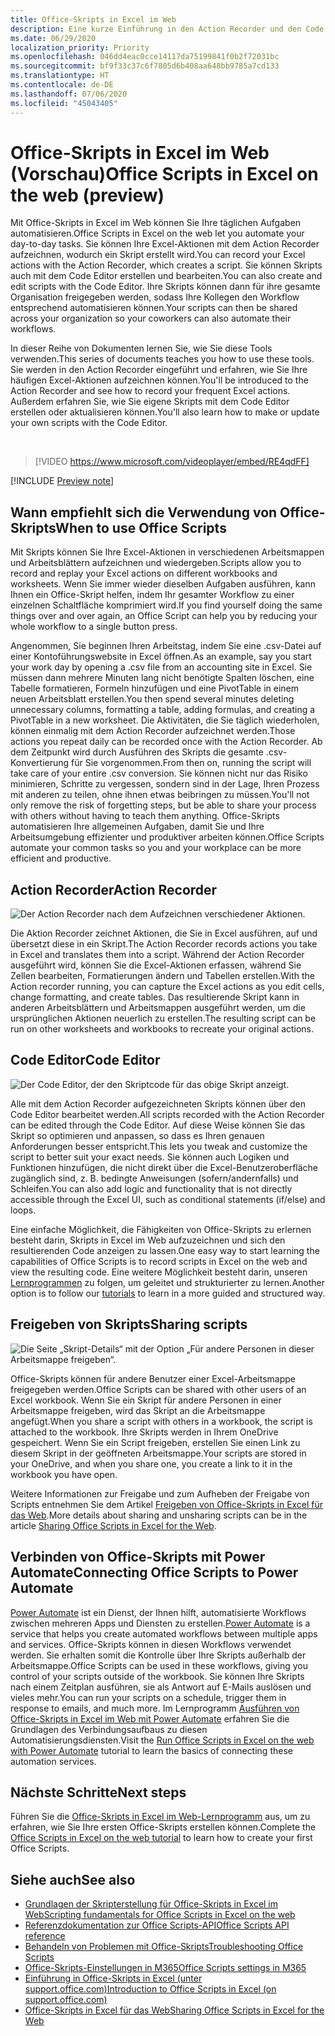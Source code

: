 ```yaml
---
title: Office-Skripts in Excel im Web
description: Eine kurze Einführung in den Action Recorder und den Code Editor für Office-Skripts.
ms.date: 06/29/2020
localization_priority: Priority
ms.openlocfilehash: 046dd4eac0cce14117da75199841f0b2f72031bc
ms.sourcegitcommit: bf9f33c37c6f7805d6b408aa648bb9785a7cd133
ms.translationtype: HT
ms.contentlocale: de-DE
ms.lasthandoff: 07/06/2020
ms.locfileid: "45043405"
---
```

# <a name="office-scripts-in-excel-on-the-web-preview"></a><span data-ttu-id="06f0c-103">Office-Skripts in Excel im Web (Vorschau)</span><span class="sxs-lookup"><span data-stu-id="06f0c-103">Office Scripts in Excel on the web (preview)</span></span>

<span data-ttu-id="06f0c-104">Mit Office-Skripts in Excel im Web können Sie Ihre täglichen Aufgaben automatisieren.</span><span class="sxs-lookup"><span data-stu-id="06f0c-104">Office Scripts in Excel on the web let you automate your day-to-day tasks.</span></span> <span data-ttu-id="06f0c-105">Sie können Ihre Excel-Aktionen mit dem Action Recorder aufzeichnen, wodurch ein Skript erstellt wird.</span><span class="sxs-lookup"><span data-stu-id="06f0c-105">You can record your Excel actions with the Action Recorder, which creates a script.</span></span> <span data-ttu-id="06f0c-106">Sie können Skripts auch mit dem Code Editor erstellen und bearbeiten.</span><span class="sxs-lookup"><span data-stu-id="06f0c-106">You can also create and edit scripts with the Code Editor.</span></span> <span data-ttu-id="06f0c-107">Ihre Skripts können dann für ihre gesamte Organisation freigegeben werden, sodass Ihre Kollegen den Workflow entsprechend automatisieren können.</span><span class="sxs-lookup"><span data-stu-id="06f0c-107">Your scripts can then be shared across your organization so your coworkers can also automate their workflows.</span></span>

<span data-ttu-id="06f0c-108">In dieser Reihe von Dokumenten lernen Sie, wie Sie diese Tools verwenden.</span><span class="sxs-lookup"><span data-stu-id="06f0c-108">This series of documents teaches you how to use these tools.</span></span> <span data-ttu-id="06f0c-109">Sie werden in den Action Recorder eingeführt und erfahren, wie Sie Ihre häufigen Excel-Aktionen aufzeichnen können.</span><span class="sxs-lookup"><span data-stu-id="06f0c-109">You'll be introduced to the Action Recorder and see how to record your frequent Excel actions.</span></span> <span data-ttu-id="06f0c-110">Außerdem erfahren Sie, wie Sie eigene Skripts mit dem Code Editor erstellen oder aktualisieren können.</span><span class="sxs-lookup"><span data-stu-id="06f0c-110">You'll also learn how to make or update your own scripts with the Code Editor.</span></span>

<br>

> [!VIDEO https://www.microsoft.com/videoplayer/embed/RE4qdFF]

[!INCLUDE [Preview note](../includes/preview-note.md)]

## <a name="when-to-use-office-scripts"></a><span data-ttu-id="06f0c-111">Wann empfiehlt sich die Verwendung von Office-Skripts</span><span class="sxs-lookup"><span data-stu-id="06f0c-111">When to use Office Scripts</span></span>

<span data-ttu-id="06f0c-112">Mit Skripts können Sie Ihre Excel-Aktionen in verschiedenen Arbeitsmappen und Arbeitsblättern aufzeichnen und wiedergeben.</span><span class="sxs-lookup"><span data-stu-id="06f0c-112">Scripts allow you to record and replay your Excel actions on different workbooks and worksheets.</span></span> <span data-ttu-id="06f0c-113">Wenn Sie immer wieder dieselben Aufgaben ausführen, kann Ihnen ein Office-Skript helfen, indem Ihr gesamter Workflow zu einer einzelnen Schaltfläche komprimiert wird.</span><span class="sxs-lookup"><span data-stu-id="06f0c-113">If you find yourself doing the same things over and over again, an Office Script can help you by reducing your whole workflow to a single button press.</span></span>

<span data-ttu-id="06f0c-114">Angenommen, Sie beginnen Ihren Arbeitstag, indem Sie eine .csv-Datei auf einer Kontoführungswebsite in Excel öffnen.</span><span class="sxs-lookup"><span data-stu-id="06f0c-114">As an example, say you start your work day by opening a .csv file from an accounting site in Excel.</span></span> <span data-ttu-id="06f0c-115">Sie müssen dann mehrere Minuten lang nicht benötigte Spalten löschen, eine Tabelle formatieren, Formeln hinzufügen und eine PivotTable in einem neuen Arbeitsblatt erstellen.</span><span class="sxs-lookup"><span data-stu-id="06f0c-115">You then spend several minutes deleting unnecessary columns, formatting a table, adding formulas, and creating a PivotTable in a new worksheet.</span></span> <span data-ttu-id="06f0c-116">Die Aktivitäten, die Sie täglich wiederholen, können einmalig mit dem Action Recorder aufzeichnet werden.</span><span class="sxs-lookup"><span data-stu-id="06f0c-116">Those actions you repeat daily can be recorded once with the Action Recorder.</span></span> <span data-ttu-id="06f0c-117">Ab dem Zeitpunkt wird durch Ausführen des Skripts die gesamte .csv-Konvertierung für Sie vorgenommen.</span><span class="sxs-lookup"><span data-stu-id="06f0c-117">From then on, running the script will take care of your entire .csv conversion.</span></span> <span data-ttu-id="06f0c-118">Sie können nicht nur das Risiko minimieren, Schritte zu vergessen, sondern sind in der Lage, Ihren Prozess mit anderen zu teilen, ohne ihnen etwas beibringen zu müssen.</span><span class="sxs-lookup"><span data-stu-id="06f0c-118">You'll not only remove the risk of forgetting steps, but be able to share your process with others without having to teach them anything.</span></span> <span data-ttu-id="06f0c-119">Office-Skripts automatisieren Ihre allgemeinen Aufgaben, damit Sie und Ihre Arbeitsumgebung effizienter und produktiver arbeiten können.</span><span class="sxs-lookup"><span data-stu-id="06f0c-119">Office Scripts automate your common tasks so you and your workplace can be more efficient and productive.</span></span>

## <a name="action-recorder"></a><span data-ttu-id="06f0c-120">Action Recorder</span><span class="sxs-lookup"><span data-stu-id="06f0c-120">Action Recorder</span></span>

![Der Action Recorder nach dem Aufzeichnen verschiedener Aktionen.](../images/action-recorder-intro.png)

<span data-ttu-id="06f0c-122">Die Aktion Recorder zeichnet Aktionen, die Sie in Excel ausführen, auf und übersetzt diese in ein Skript.</span><span class="sxs-lookup"><span data-stu-id="06f0c-122">The Action Recorder records actions you take in Excel and translates them into a script.</span></span> <span data-ttu-id="06f0c-123">Während der Action Recorder ausgeführt wird, können Sie die Excel-Aktionen erfassen, während Sie Zellen bearbeiten, Formatierungen ändern und Tabellen erstellen.</span><span class="sxs-lookup"><span data-stu-id="06f0c-123">With the Action recorder running, you can capture the Excel actions as you edit cells, change formatting, and create tables.</span></span> <span data-ttu-id="06f0c-124">Das resultierende Skript kann in anderen Arbeitsblättern und Arbeitsmappen ausgeführt werden, um die ursprünglichen Aktionen neuerlich zu erstellen.</span><span class="sxs-lookup"><span data-stu-id="06f0c-124">The resulting script can be run on other worksheets and workbooks to recreate your original actions.</span></span>

## <a name="code-editor"></a><span data-ttu-id="06f0c-125">Code Editor</span><span class="sxs-lookup"><span data-stu-id="06f0c-125">Code Editor</span></span>

![Der Code Editor, der den Skriptcode für das obige Skript anzeigt.](../images/code-editor-intro.png)

<span data-ttu-id="06f0c-127">Alle mit dem Action Recorder aufgezeichneten Skripts können über den Code Editor bearbeitet werden.</span><span class="sxs-lookup"><span data-stu-id="06f0c-127">All scripts recorded with the Action Recorder can be edited through the Code Editor.</span></span> <span data-ttu-id="06f0c-128">Auf diese Weise können Sie das Skript so optimieren und anpassen, so dass es Ihren genauen Anforderungen besser entspricht.</span><span class="sxs-lookup"><span data-stu-id="06f0c-128">This lets you tweak and customize the script to better suit your exact needs.</span></span> <span data-ttu-id="06f0c-129">Sie können auch Logiken und Funktionen hinzufügen, die nicht direkt über die Excel-Benutzeroberfläche zugänglich sind, z. B. bedingte Anweisungen (sofern/andernfalls) und Schleifen.</span><span class="sxs-lookup"><span data-stu-id="06f0c-129">You can also add logic and functionality that is not directly accessible through the Excel UI, such as conditional statements (if/else) and loops.</span></span>

<span data-ttu-id="06f0c-130">Eine einfache Möglichkeit, die Fähigkeiten von Office-Skripts zu erlernen besteht darin, Skripts in Excel im Web aufzuzeichnen und sich den resultierenden Code anzeigen zu lassen.</span><span class="sxs-lookup"><span data-stu-id="06f0c-130">One easy way to start learning the capabilities of Office Scripts is to record scripts in Excel on the web and view the resulting code.</span></span> <span data-ttu-id="06f0c-131">Eine weitere Möglichkeit besteht darin, unseren [Lernprogrammen](../tutorials/excel-tutorial.md) zu folgen, um geleitet und strukturierter zu lernen.</span><span class="sxs-lookup"><span data-stu-id="06f0c-131">Another option is to follow our [tutorials](../tutorials/excel-tutorial.md) to learn in a more guided and structured way.</span></span>

## <a name="sharing-scripts"></a><span data-ttu-id="06f0c-132">Freigeben von Skripts</span><span class="sxs-lookup"><span data-stu-id="06f0c-132">Sharing scripts</span></span>

![Die Seite „Skript-Details“ mit der Option „Für andere Personen in dieser Arbeitsmappe freigeben“.](../images/script-sharing.png)

<span data-ttu-id="06f0c-134">Office-Skripts können für andere Benutzer einer Excel-Arbeitsmappe freigegeben werden.</span><span class="sxs-lookup"><span data-stu-id="06f0c-134">Office Scripts can be shared with other users of an Excel workbook.</span></span> <span data-ttu-id="06f0c-135">Wenn Sie ein Skript für andere Personen in einer Arbeitsmappe freigeben, wird das Skript an die Arbeitsmappe angefügt.</span><span class="sxs-lookup"><span data-stu-id="06f0c-135">When you share a script with others in a workbook, the script is attached to the workbook.</span></span> <span data-ttu-id="06f0c-136">Ihre Skripts werden in Ihrem OneDrive gespeichert. Wenn Sie ein Script freigeben, erstellen Sie einen Link zu diesem Skript in der geöffneten Arbeitsmappe.</span><span class="sxs-lookup"><span data-stu-id="06f0c-136">Your scripts are stored in your OneDrive, and when you share one, you create a link to it in the workbook you have open.</span></span>

<span data-ttu-id="06f0c-137">Weitere Informationen zur Freigabe und zum Aufheben der Freigabe von Scripts entnehmen Sie dem Artikel [Freigeben von Office-Skripts in Excel für das Web](https://support.microsoft.com/office/sharing-office-scripts-in-excel-for-the-web-226eddbc-3a44-4540-acfe-fccda3d1122b?storagetype=live&ui=en-US&rs=en-US&ad=US).</span><span class="sxs-lookup"><span data-stu-id="06f0c-137">More details about sharing and unsharing scripts can be in the article [Sharing Office Scripts in Excel for the Web](https://support.microsoft.com/office/sharing-office-scripts-in-excel-for-the-web-226eddbc-3a44-4540-acfe-fccda3d1122b?storagetype=live&ui=en-US&rs=en-US&ad=US).</span></span>

## <a name="connecting-office-scripts-to-power-automate"></a><span data-ttu-id="06f0c-138">Verbinden von Office-Skripts mit Power Automate</span><span class="sxs-lookup"><span data-stu-id="06f0c-138">Connecting Office Scripts to Power Automate</span></span>

<span data-ttu-id="06f0c-139">[Power Automate](https://flow.microsoft.com/) ist ein Dienst, der Ihnen hilft, automatisierte Workflows zwischen mehreren Apps und Diensten zu erstellen.</span><span class="sxs-lookup"><span data-stu-id="06f0c-139">[Power Automate](https://flow.microsoft.com/) is a service that helps you create automated workflows between multiple apps and services.</span></span> <span data-ttu-id="06f0c-140">Office-Skripts können in diesen Workflows verwendet werden. Sie erhalten somit die Kontrolle über Ihre Skripts außerhalb der Arbeitsmappe.</span><span class="sxs-lookup"><span data-stu-id="06f0c-140">Office Scripts can be used in these workflows, giving you control of your scripts outside of the workbook.</span></span> <span data-ttu-id="06f0c-141">Sie können Ihre Skripts nach einem Zeitplan ausführen, sie als Antwort auf E-Mails auslösen und vieles mehr.</span><span class="sxs-lookup"><span data-stu-id="06f0c-141">You can run your scripts on a schedule, trigger them in response to emails, and much more.</span></span> <span data-ttu-id="06f0c-142">Im Lernprogramm [Ausführen von Office-Skripts in Excel im Web mit Power Automate](../tutorials/excel-power-automate-manual.md) erfahren Sie die Grundlagen des Verbindungsaufbaus zu diesen Automatisierungsdiensten.</span><span class="sxs-lookup"><span data-stu-id="06f0c-142">Visit the [Run Office Scripts in Excel on the web with Power Automate](../tutorials/excel-power-automate-manual.md) tutorial to learn the basics of connecting these automation services.</span></span>

## <a name="next-steps"></a><span data-ttu-id="06f0c-143">Nächste Schritte</span><span class="sxs-lookup"><span data-stu-id="06f0c-143">Next steps</span></span>

<span data-ttu-id="06f0c-144">Führen Sie die [Office-Skripts in Excel im Web-Lernprogramm](../tutorials/excel-tutorial.md) aus, um zu erfahren, wie Sie Ihre ersten Office-Skripts erstellen können.</span><span class="sxs-lookup"><span data-stu-id="06f0c-144">Complete the [Office Scripts in Excel on the web tutorial](../tutorials/excel-tutorial.md) to learn how to create your first Office Scripts.</span></span>

## <a name="see-also"></a><span data-ttu-id="06f0c-145">Siehe auch</span><span class="sxs-lookup"><span data-stu-id="06f0c-145">See also</span></span>

- [<span data-ttu-id="06f0c-146">Grundlagen der Skripterstellung für Office-Skripts in Excel im Web</span><span class="sxs-lookup"><span data-stu-id="06f0c-146">Scripting fundamentals for Office Scripts in Excel on the web</span></span>](../develop/scripting-fundamentals.md)
- [<span data-ttu-id="06f0c-147">Referenzdokumentation zur Office Scripts-API</span><span class="sxs-lookup"><span data-stu-id="06f0c-147">Office Scripts API reference</span></span>](/javascript/api/office-scripts/overview)
- [<span data-ttu-id="06f0c-148">Behandeln von Problemen mit Office-Skripts</span><span class="sxs-lookup"><span data-stu-id="06f0c-148">Troubleshooting Office Scripts</span></span>](../testing/troubleshooting.md)
- [<span data-ttu-id="06f0c-149">Office-Skripts-Einstellungen in M365</span><span class="sxs-lookup"><span data-stu-id="06f0c-149">Office Scripts settings in M365</span></span>](https://support.office.com/article/office-scripts-settings-in-m365-19d3c51a-6ca2-40ab-978d-60fa49554dcf)
- [<span data-ttu-id="06f0c-150">Einführung in Office-Skripts in Excel (unter support.office.com)</span><span class="sxs-lookup"><span data-stu-id="06f0c-150">Introduction to Office Scripts in Excel (on support.office.com)</span></span>](https://support.office.com/article/introduction-to-office-scripts-in-excel-9fbe283d-adb8-4f13-a75b-a81c6baf163a)
- [<span data-ttu-id="06f0c-151">Office-Skripts in Excel für das Web</span><span class="sxs-lookup"><span data-stu-id="06f0c-151">Sharing Office Scripts in Excel for the Web</span></span>](https://support.microsoft.com/office/sharing-office-scripts-in-excel-for-the-web-226eddbc-3a44-4540-acfe-fccda3d1122b?storagetype=live&ui=en-US&rs=en-US&ad=US)
